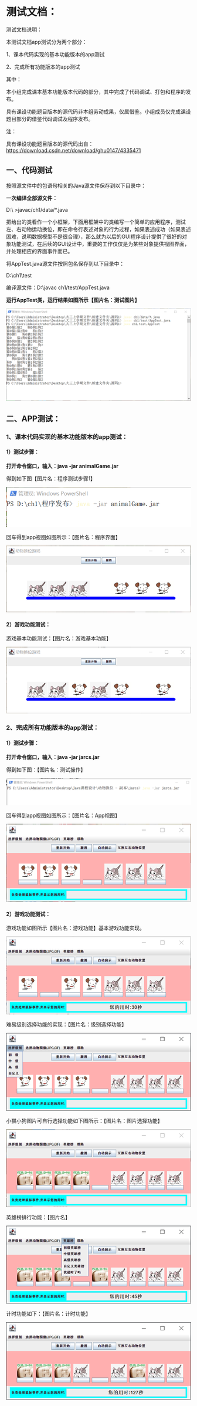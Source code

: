 # 测试文档：

测试文档说明：

本测试文档app测试分为两个部分：

1、课本代码实现的基本功能版本的app测试

2、完成所有功能版本的app测试

其中：

本小组完成课本基本功能版本代码的部分，其中完成了代码调试、打包和程序的发布。

具有课设功能题目版本的源代码非本组劳动成果，仅属借鉴。小组成员仅完成课设题目部分的借鉴代码调试及程序发布。

注：

具有课设功能题目版本的源代码出自：https://download.csdn.net/download/ghu0147/4335471

## **一、代码测试**

按照源文件中的包语句相关的Java源文件保存到以下目录中：

**一次编译全部源文件：**

D:\ >javac/ch1/data/*.java

把给出的类看作一个小框架，下面用框架中的类编写一个简单的应用程序，测试左、右动物运动换位，即在命令行表述对象的行为过程，如果表述成功（如果表述困难，说明数据模型不是很合理），那么就为以后的GUI程序设计提供了很好的对象功能测试，在后续的GUI设计中，重要的工作仅仅是为某些对象提供视图界面，并处理相应的界面事件而已。

将AppTest.java源文件按照包名保存到以下目录中：

D:\ch1\test

编译源文件：D:\javac ch1/test/AppTest.java

**运行AppTest类，运行结果如图所示【图片名：测试图片】**



![测试图片](%E6%B5%8B%E8%AF%95%E6%96%87%E6%A1%A3%E5%9B%BE%E7%89%87/%E6%B5%8B%E8%AF%95%E5%9B%BE%E7%89%87.png)

## **二、APP测试：**

### **1、课本代码实现的基本功能版本的app测试：**

#### 1）测试步骤：

**打开命令窗口，输入：java -jar animalGame.jar**

得到如下图【图片名：程序测试步骤1】

![程序测试步骤1](测试文档图片/程序测试步骤1.png)

回车得到app视图如图所示：【图片名：程序界面】

![程序界面1](测试文档图片/程序界面1.png)

#### 2）游戏功能测试：

游戏基本功能测试：【图片名：游戏基本功能】

![游戏基本功能](测试文档图片/游戏基本功能.png)

### **2、完成所有功能版本的app测试：**

#### 1）测试步骤：

**打开命令窗口，输入：java -jar jarcs.jar**

得到如下图：【图片名：测试操作】

![测试操作](%E6%B5%8B%E8%AF%95%E6%96%87%E6%A1%A3%E5%9B%BE%E7%89%87/%E6%B5%8B%E8%AF%95%E6%93%8D%E4%BD%9C.png)

回车得到app视图如图所示：【图片名：App视图】

![App视图](%E6%B5%8B%E8%AF%95%E6%96%87%E6%A1%A3%E5%9B%BE%E7%89%87/App%E8%A7%86%E5%9B%BE.png)

#### 2）游戏功能测试：

游戏功能如图所示【图片名：游戏功能】基本游戏功能实现。

![游戏功能](%E6%B5%8B%E8%AF%95%E6%96%87%E6%A1%A3%E5%9B%BE%E7%89%87/%E6%B8%B8%E6%88%8F%E5%8A%9F%E8%83%BD.png)

难易级别选择功能的实现：【图片名：级别选择功能】

![级别选择功能](%E6%B5%8B%E8%AF%95%E6%96%87%E6%A1%A3%E5%9B%BE%E7%89%87/%E7%BA%A7%E5%88%AB%E9%80%89%E6%8B%A9%E5%8A%9F%E8%83%BD.png)

小猫小狗图片可自行选择功能如下图所示：【图片名：图片选择功能】

![图片选择功能](%E6%B5%8B%E8%AF%95%E6%96%87%E6%A1%A3%E5%9B%BE%E7%89%87/%E5%9B%BE%E7%89%87%E9%80%89%E6%8B%A9%E5%8A%9F%E8%83%BD.png)

英雄榜排行功能：【图片名】

![英雄榜功能](%E6%B5%8B%E8%AF%95%E6%96%87%E6%A1%A3%E5%9B%BE%E7%89%87/%E8%8B%B1%E9%9B%84%E6%A6%9C%E5%8A%9F%E8%83%BD.png)

计时功能如下：【图片名：计时功能】

![计时功能](%E6%B5%8B%E8%AF%95%E6%96%87%E6%A1%A3%E5%9B%BE%E7%89%87/%E8%AE%A1%E6%97%B6%E5%8A%9F%E8%83%BD.png)
